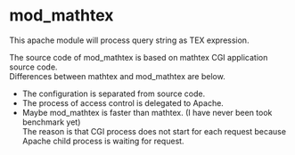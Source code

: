 mod_mathtex
===========

This apache module will process query string as TEX expression.

The source code of mod_mathtex is based on mathtex CGI application source code.  
Differences between mathtex and mod_mathtex are below.  

* The configuration is separated from source code.  
* The process of access control is delegated  to Apache.
* Maybe mod_mathtex is faster than mathtex. (I have never been took benchmark yet)  
  The reason is that CGI process does not start for each request because Apache child process is waiting for request.